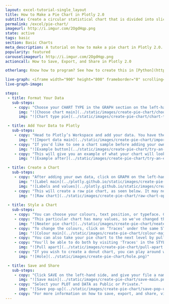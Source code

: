 ```yaml
---
layout: excel-tutorial-single_layout
title: How to Make a Pie Chart in Plotly 2.0
subtitle: Create a circular statistical chart that is divided into slices.
permalink: /excel/pie-chart/
imageurl: http://i.imgur.com/2OgdHqp.png
state: active
tags: basic
section: Basic Charts
meta_description: A tutorial on how to make a pie chart in Plotly 2.0.
popularity: featured
carouselimageurl: http://i.imgur.com/2OgdHqp.png
actioncall: How to Save, Export, and Share in Plotly 2.0

otherlang: Know how to program? See how to create this in [Python](https://plot.ly/python/pie-charts/) or [R](https://plot.ly/r/pie-charts/).

live-graph: <iframe width="900" height="800" frameborder="0" scrolling="no" src="https://plot.ly/~ellecj/17.embed"></iframe>
live-graph-image:

steps: 
 - title: Format Your Data
   sub-steps:
    - copy: "Choose your CHART TYPE in the GRAPH section on the left-hand side and select ‘Pie chart’."
      img: "![Choose chart main](../static/images/create-pie-chart/choose-chart-main.png)"
      img: "![Chart type pie](../static/images/create-pie-chart/chart-type-pie.png)"

 - title: Add Your Data to Plotly
   sub-steps:
    - copy: "Head to Plotly’s Workspace and add your data. You have the option of typing directly in the grid, uploading your file, or entering a URL of an online dataset. Plotly accepts .xls, .xlsx, or .csv files. For more information on how to enter your data, see [this](http://help.plot.ly/add-data-to-the-plotly-grid/) tutorial."
      img: "![Import data main](../static/images/create-pie-chart/import-data-main.png)"
    - copy: "If you'd like to see a chart sample before adding your own data, hit the 'try an example' button under 'Chart Type'."
      img: "![Example button](../static/images/create-pie-chart/try-an-example-button.png)"
    - copy: "This will give you an example of what your chart will look like after you add you data and play with the style."
      img: "![Example after](../static/images/create-pie-chart/try-an-example-after.png)"

 - title: Create a Chart
   sub-steps:
    - copy: "After adding your own data, click on GRAPH on the left-hand side to add your LABELS and VALUES to your pie chart. Select the x and y axis as shown in the figure below, and then click on the ‘Pie Chart' button to create the plot."
      img: "![Label main](../plotly.github.io/static/images/create-pie-chart/label-main.png)"
      img: "![Labels and values](../plotly.github.io/static/images/create-pie-chart/labels-and-values.png)"
    - copy: "This will create a raw pie chart, as seen below. It may not look perfect right away, but playing around with the style will get it there."
      img: "![Raw chart](../static/images/create-pie-chart/raw-chart-open-slices.png)"
 
 - title: Style a Chart
   sub-steps:
    - copy: "You can choose your colours, text position, or typeface. Click on STYLE on the left-hand side to play around with the style of your chart."
    - copy: "This particular chart has many values, so we've changed the text position from 'Outside Slices' to 'Hidden', creating a neater looking pie chart."
      img: "![Neater pie chart](../static/images/create-pie-chart/neater-chart-hidden-slices.png)"
    - copy: "To change the colours, click on ‘Traces’ under the same STYLE tab. Note that certain colours and typeface are available only on PRO. Click [here](https://plot.ly/products/cloud/) to upgrade!"
      img: "![Colour main](../static/images/create-pie-chart/colour-main.png)"
    - copy: "You can also take your pie chart to the next level by pulling apart your pie slices, or by creating a donut chart."
    - copy: "You'll be able to do both by visiting 'Traces' in the STYLE section. For pulling your pie slices apart, play with the percentage in the PULL APART % field under 'Modify'."
      img: "![Pull apart](../static/images/create-pie-chart/pull-apart.png)"
    - copy: "If you wish to create a donut chart, you can play around with the % in the HOLE field."
      img: "![Hole](../static/images/create-pie-chart/hole.png)"

 - title: Save and Share
   sub-steps:
    - copy: "Click SAVE on the left-hand side, and give your file a name."
      img: "![Save main](../static/images/create-pie-chart/save-main.png)"
    - copy: "Select your PLOT and DATA as Public or Private."
      img: "![Save pop-up](../static/images/create-pie-chart/save-pop-up.png)"
    - copy: "For more information on how to save, export, and share, visit [this](http://help.plot.ly/save-share-and-export-in-plotly/) page!"
---
```

